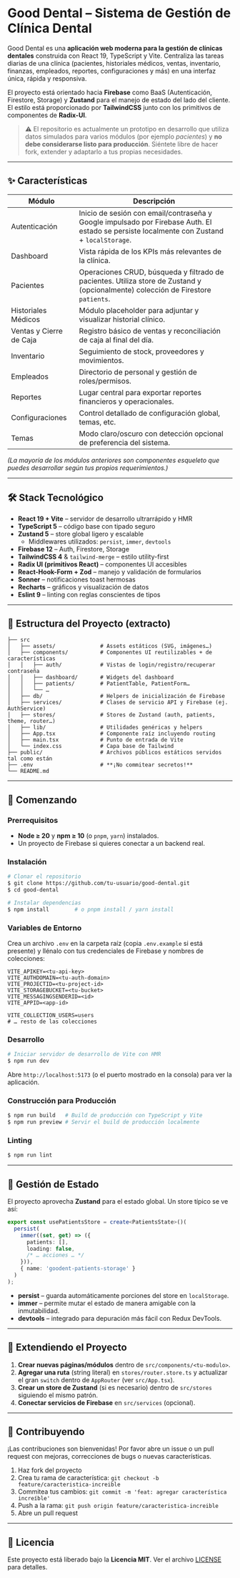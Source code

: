 # Good Dental – Sistema de Gestión de Clínica Dental

Good Dental es una **aplicación web moderna para la gestión de clínicas dentales** construida con React 19, TypeScript y Vite. Centraliza las tareas diarias de una clínica (pacientes, historiales médicos, ventas, inventario, finanzas, empleados, reportes, configuraciones y más) en una interfaz única, rápida y responsiva.

El proyecto está orientado hacia **Firebase** como BaaS (Autenticación, Firestore, Storage) y **Zustand** para el manejo de estado del lado del cliente. El estilo está proporcionado por **TailwindCSS** junto con los primitivos de componentes de **Radix-UI**.

> ⚠️  El repositorio es actualmente un prototipo en desarrollo que utiliza datos simulados para varios módulos (por ejemplo _pacientes_) y **no debe considerarse listo para producción**. Siéntete libre de hacer fork, extender y adaptarlo a tus propias necesidades.

---

## ✨  Características

| Módulo | Descripción |
| ------ | ----------- |
| Autenticación | Inicio de sesión con email/contraseña y Google impulsado por Firebase Auth. El estado se persiste localmente con Zustand + `localStorage`. |
| Dashboard | Vista rápida de los KPIs más relevantes de la clínica. |
| Pacientes | Operaciones CRUD, búsqueda y filtrado de pacientes. Utiliza store de Zustand y (opcionalmente) colección de Firestore `patients`. |
| Historiales Médicos | Módulo placeholder para adjuntar y visualizar historial clínico. |
| Ventas y Cierre de Caja | Registro básico de ventas y reconciliación de caja al final del día. |
| Inventario | Seguimiento de stock, proveedores y movimientos. |
| Empleados | Directorio de personal y gestión de roles/permisos. |
| Reportes | Lugar central para exportar reportes financieros y operacionales. |
| Configuraciones | Control detallado de configuración global, temas, etc. |
| Temas | Modo claro/oscuro con detección opcional de preferencia del sistema. |

_(La mayoría de los módulos anteriores son componentes esqueleto que puedes desarrollar según tus propios requerimientos.)_

---

## 🛠️  Stack Tecnológico

* **React 19 + Vite** – servidor de desarrollo ultrarrápido y HMR
* **TypeScript 5** – código base con tipado seguro
* **Zustand 5** – store global ligero y escalable
  * Middlewares utilizados: `persist`, `immer`, `devtools`
* **Firebase 12** – Auth, Firestore, Storage
* **TailwindCSS 4** & `tailwind-merge` – estilo utility-first
* **Radix UI (primitivos React)** – componentes UI accesibles
* **React-Hook-Form + Zod** – manejo y validación de formularios
* **Sonner** – notificaciones toast hermosas
* **Recharts** – gráficos y visualización de datos
* **Eslint 9** – linting con reglas conscientes de tipos

---

## 📂  Estructura del Proyecto (extracto)

```
├── src
│   ├── assets/              # Assets estáticos (SVG, imágenes…)
│   ├── components/          # Componentes UI reutilizables + de características
│   │   ├── auth/            # Vistas de login/registro/recuperar contraseña
│   │   ├── dashboard/       # Widgets del dashboard
│   │   ├── patients/        # PatientTable, PatientForm…
│   │   └── …
│   ├── db/                  # Helpers de inicialización de Firebase
│   ├── services/            # Clases de servicio API y Firebase (ej. AuthService)
│   ├── stores/              # Stores de Zustand (auth, patients, theme, router…)
│   ├── lib/                 # Utilidades genéricas y helpers
│   ├── App.tsx              # Componente raíz incluyendo routing
│   ├── main.tsx             # Punto de entrada de Vite
│   └── index.css            # Capa base de Tailwind
├── public/                  # Archivos públicos estáticos servidos tal como están
├── .env                     # **¡No commitear secretos!**
└── README.md
```

---

## 🔧  Comenzando

### Prerrequisitos

* **Node ≥ 20** y **npm ≥ 10** (o `pnpm`, `yarn`) instalados.
* Un proyecto de Firebase si quieres conectar a un backend real.

### Instalación

```bash
# Clonar el repositorio
$ git clone https://github.com/tu-usuario/good-dental.git
$ cd good-dental

# Instalar dependencias
$ npm install        # o pnpm install / yarn install
```

### Variables de Entorno

Crea un archivo `.env` en la carpeta raíz (copia `.env.example` si está presente) y llénalo con tus credenciales de Firebase y nombres de colecciones:

```
VITE_APIKEY=<tu-api-key>
VITE_AUTHDOMAIN=<tu-auth-domain>
VITE_PROJECTID=<tu-project-id>
VITE_STORAGEBUCKET=<tu-bucket>
VITE_MESSAGINGSENDERID=<id>
VITE_APPID=<app-id>

VITE_COLLECTION_USERS=users
# … resto de las colecciones
```

### Desarrollo

```bash
# Iniciar servidor de desarrollo de Vite con HMR
$ npm run dev
```

Abre `http://localhost:5173` (o el puerto mostrado en la consola) para ver la aplicación.

### Construcción para Producción

```bash
$ npm run build   # Build de producción con TypeScript y Vite
$ npm run preview # Servir el build de producción localmente
```

### Linting

```bash
$ npm run lint
```

---

## 🚀  Gestión de Estado

El proyecto aprovecha **Zustand** para el estado global. Un store típico se ve así:

```ts
export const usePatientsStore = create<PatientsState>()(
  persist(
    immer((set, get) => ({
      patients: [],
      loading: false,
      /* … acciones … */
    })),
    { name: 'goodent-patients-storage' }
  )
);
```

* **persist** – guarda automáticamente porciones del store en `localStorage`.
* **immer** – permite mutar el estado de manera amigable con la inmutabilidad.
* **devtools** – integrado para depuración más fácil con Redux DevTools.

---

## 🧩  Extendiendo el Proyecto

1. **Crear nuevas páginas/módulos** dentro de `src/components/<tu-modulo>`.
2. **Agregar una ruta** (string literal) en `stores/router.store.ts` y actualizar el gran `switch` dentro de `AppRouter` (ver `src/App.tsx`).
3. **Crear un store de Zustand** (si es necesario) dentro de `src/stores` siguiendo el mismo patrón.
4. **Conectar servicios de Firebase** en `src/services` (opcional).

---

## 🤝  Contribuyendo

¡Las contribuciones son bienvenidas! Por favor abre un issue o un pull request con mejoras, correcciones de bugs o nuevas características.

1. Haz fork del proyecto
2. Crea tu rama de característica: `git checkout -b feature/caracteristica-increible`
3. Commitea tus cambios: `git commit -m 'feat: agregar característica increíble'`
4. Push a la rama: `git push origin feature/caracteristica-increible`
5. Abre un pull request

---

## 📄  Licencia

Este proyecto está liberado bajo la **Licencia MIT**. Ver el archivo [LICENSE](LICENSE) para detalles.